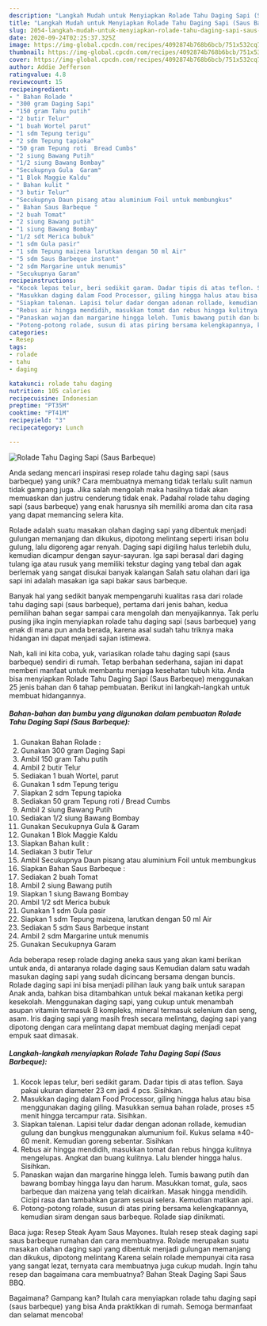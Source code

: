 ```yaml
---
description: "Langkah Mudah untuk Menyiapkan Rolade Tahu Daging Sapi (Saus Barbeque), Bikin Ngiler"
title: "Langkah Mudah untuk Menyiapkan Rolade Tahu Daging Sapi (Saus Barbeque), Bikin Ngiler"
slug: 2054-langkah-mudah-untuk-menyiapkan-rolade-tahu-daging-sapi-saus-barbeque-bikin-ngiler
date: 2020-09-24T02:25:37.325Z
image: https://img-global.cpcdn.com/recipes/4092874b768b6bcb/751x532cq70/rolade-tahu-daging-sapi-saus-barbeque-foto-resep-utama.jpg
thumbnail: https://img-global.cpcdn.com/recipes/4092874b768b6bcb/751x532cq70/rolade-tahu-daging-sapi-saus-barbeque-foto-resep-utama.jpg
cover: https://img-global.cpcdn.com/recipes/4092874b768b6bcb/751x532cq70/rolade-tahu-daging-sapi-saus-barbeque-foto-resep-utama.jpg
author: Addie Jefferson
ratingvalue: 4.8
reviewcount: 15
recipeingredient:
- " Bahan Rolade "
- "300 gram Daging Sapi"
- "150 gram Tahu putih"
- "2 butir Telur"
- "1 buah Wortel parut"
- "1 sdm Tepung terigu"
- "2 sdm Tepung tapioka"
- "50 gram Tepung roti  Bread Cumbs"
- "2 siung Bawang Putih"
- "1/2 siung Bawang Bombay"
- "Secukupnya Gula  Garam"
- "1 Blok Maggie Kaldu"
- " Bahan kulit "
- "3 butir Telur"
- "Secukupnya Daun pisang atau aluminium Foil untuk membungkus"
- " Bahan Saus Barbeque "
- "2 buah Tomat"
- "2 siung Bawang putih"
- "1 siung Bawang Bombay"
- "1/2 sdt Merica bubuk"
- "1 sdm Gula pasir"
- "1 sdm Tepung maizena larutkan dengan 50 ml Air"
- "5 sdm Saus Barbeque instant"
- "2 sdm Margarine untuk menumis"
- "Secukupnya Garam"
recipeinstructions:
- "Kocok lepas telur, beri sedikit garam. Dadar tipis di atas teflon. Saya pakai ukuran diameter 23 cm jadi 4 pcs. Sisihkan."
- "Masukkan daging dalam Food Processor, giling hingga halus atau bisa menggunakan daging giling. Masukkan semua bahan rolade, proses ±5 menit hingga tercampur rata. Sisihkan."
- "Siapkan talenan. Lapisi telur dadar dengan adonan rollade, kemudian gulung dan bungkus menggunakan alumunium foil. Kukus selama ±40-60 menit. Kemudian goreng sebentar. Sisihkan"
- "Rebus air hingga mendidih, masukkan tomat dan rebus hingga kulitnya mengelupas. Angkat dan buang kulitnya. Lalu blender hingga halus. Sisihkan."
- "Panaskan wajan dan margarine hingga leleh. Tumis bawang putih dan bawang bombay hingga layu dan harum. Masukkan tomat, gula, saos barbeque dan maizena yang telah dicairkan. Masak hingga mendidih. Cicipi rasa dan tambahkan garam sesuai selera. Kemudian matikan api."
- "Potong-potong rolade, susun di atas piring bersama kelengkapannya, kemudian siram dengan saus barbeque. Rolade siap dinikmati."
categories:
- Resep
tags:
- rolade
- tahu
- daging

katakunci: rolade tahu daging 
nutrition: 105 calories
recipecuisine: Indonesian
preptime: "PT35M"
cooktime: "PT41M"
recipeyield: "3"
recipecategory: Lunch

---
```



![Rolade Tahu Daging Sapi (Saus Barbeque)](https://img-global.cpcdn.com/recipes/4092874b768b6bcb/751x532cq70/rolade-tahu-daging-sapi-saus-barbeque-foto-resep-utama.jpg)

Anda sedang mencari inspirasi resep rolade tahu daging sapi (saus barbeque) yang unik? Cara membuatnya memang tidak terlalu sulit namun tidak gampang juga. Jika salah mengolah maka hasilnya tidak akan memuaskan dan justru cenderung tidak enak. Padahal rolade tahu daging sapi (saus barbeque) yang enak harusnya sih memiliki aroma dan cita rasa yang dapat memancing selera kita.

Rolade adalah suatu masakan olahan daging sapi yang dibentuk menjadi gulungan memanjang dan dikukus, dipotong melintang seperti irisan bolu gulung, lalu digoreng agar renyah. Daging sapi digiling halus terlebih dulu, kemudian dicampur dengan sayur-sayuran. Iga sapi berasal dari daging tulang iga atau rusuk yang memiliki tekstur daging yang tebal dan agak berlemak yang sangat disukai banyak kalangan Salah satu olahan dari iga sapi ini adalah masakan iga sapi bakar saus barbeque.

Banyak hal yang sedikit banyak mempengaruhi kualitas rasa dari rolade tahu daging sapi (saus barbeque), pertama dari jenis bahan, kedua pemilihan bahan segar sampai cara mengolah dan menyajikannya. Tak perlu pusing jika ingin menyiapkan rolade tahu daging sapi (saus barbeque) yang enak di mana pun anda berada, karena asal sudah tahu triknya maka hidangan ini dapat menjadi sajian istimewa.


Nah, kali ini kita coba, yuk, variasikan rolade tahu daging sapi (saus barbeque) sendiri di rumah. Tetap berbahan sederhana, sajian ini dapat memberi manfaat untuk membantu menjaga kesehatan tubuh kita. Anda bisa menyiapkan Rolade Tahu Daging Sapi (Saus Barbeque) menggunakan 25 jenis bahan dan 6 tahap pembuatan. Berikut ini langkah-langkah untuk membuat hidangannya.

<!--inarticleads1-->

##### Bahan-bahan dan bumbu yang digunakan dalam pembuatan Rolade Tahu Daging Sapi (Saus Barbeque):

1. Gunakan  Bahan Rolade :
1. Gunakan 300 gram Daging Sapi
1. Ambil 150 gram Tahu putih
1. Ambil 2 butir Telur
1. Sediakan 1 buah Wortel, parut
1. Gunakan 1 sdm Tepung terigu
1. Siapkan 2 sdm Tepung tapioka
1. Sediakan 50 gram Tepung roti / Bread Cumbs
1. Ambil 2 siung Bawang Putih
1. Sediakan 1/2 siung Bawang Bombay
1. Gunakan Secukupnya Gula &amp; Garam
1. Gunakan 1 Blok Maggie Kaldu
1. Siapkan  Bahan kulit :
1. Sediakan 3 butir Telur
1. Ambil Secukupnya Daun pisang atau aluminium Foil untuk membungkus
1. Siapkan  Bahan Saus Barbeque :
1. Sediakan 2 buah Tomat
1. Ambil 2 siung Bawang putih
1. Siapkan 1 siung Bawang Bombay
1. Ambil 1/2 sdt Merica bubuk
1. Gunakan 1 sdm Gula pasir
1. Siapkan 1 sdm Tepung maizena, larutkan dengan 50 ml Air
1. Sediakan 5 sdm Saus Barbeque instant
1. Ambil 2 sdm Margarine untuk menumis
1. Gunakan Secukupnya Garam


Ada beberapa resep rolade daging aneka saus yang akan kami berikan untuk anda, di antaranya rolade daging saus Kemudian dalam satu wadah masukan daging sapi yang sudah dicincang bersama dengan buncis. Rolade daging sapi ini bisa menjadi pilihan lauk yang baik untuk sarapan Anak anda, bahkan bisa ditambahkan untuk bekal makanan ketika pergi kesekolah. Menggunakan daging sapi, yang cukup untuk menambah asupan vitamin termasuk B kompleks, mineral termasuk selenium dan seng, asam. Iris daging sapi yang masih fresh secara melintang, daging sapi yang dipotong dengan cara melintang dapat membuat daging menjadi cepat empuk saat dimasak. 

<!--inarticleads2-->

##### Langkah-langkah menyiapkan Rolade Tahu Daging Sapi (Saus Barbeque):

1. Kocok lepas telur, beri sedikit garam. Dadar tipis di atas teflon. Saya pakai ukuran diameter 23 cm jadi 4 pcs. Sisihkan.
1. Masukkan daging dalam Food Processor, giling hingga halus atau bisa menggunakan daging giling. Masukkan semua bahan rolade, proses ±5 menit hingga tercampur rata. Sisihkan.
1. Siapkan talenan. Lapisi telur dadar dengan adonan rollade, kemudian gulung dan bungkus menggunakan alumunium foil. Kukus selama ±40-60 menit. Kemudian goreng sebentar. Sisihkan
1. Rebus air hingga mendidih, masukkan tomat dan rebus hingga kulitnya mengelupas. Angkat dan buang kulitnya. Lalu blender hingga halus. Sisihkan.
1. Panaskan wajan dan margarine hingga leleh. Tumis bawang putih dan bawang bombay hingga layu dan harum. Masukkan tomat, gula, saos barbeque dan maizena yang telah dicairkan. Masak hingga mendidih. Cicipi rasa dan tambahkan garam sesuai selera. Kemudian matikan api.
1. Potong-potong rolade, susun di atas piring bersama kelengkapannya, kemudian siram dengan saus barbeque. Rolade siap dinikmati.


Baca juga: Resep Steak Ayam Saus Mayones. Itulah resep steak daging sapi saus barbeque rumahan dan cara membuatnya. Rolade merupakan suatu masakan olahan daging sapi yang dibentuk menjadi gulungan memanjang dan dikukus, dipotong melintang Karena selain rolade mempunyai cita rasa yang sangat lezat, ternyata cara membuatnya juga cukup mudah. Ingin tahu resep dan bagaimana cara membuatnya? Bahan Steak Daging Sapi Saus BBQ. 

Bagaimana? Gampang kan? Itulah cara menyiapkan rolade tahu daging sapi (saus barbeque) yang bisa Anda praktikkan di rumah. Semoga bermanfaat dan selamat mencoba!
